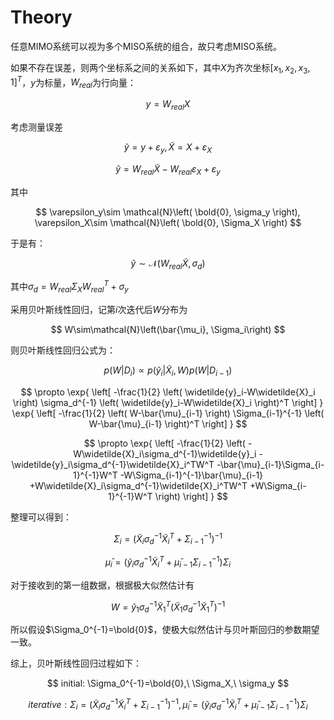 # Theory

任意MIMO系统可以视为多个MISO系统的组合，故只考虑MISO系统。

如果不存在误差，则两个坐标系之间的关系如下，其中$X$为齐次坐标$\left[x_1, x_2, x_3, 1\right]^T$，$y$为标量，$W_{real}$为行向量：

$$ y=W_{real}X $$

考虑测量误差

$$ \widetilde{y}=
    y+\varepsilon_y,
    \widetilde{X}=
    X+\varepsilon_X
$$

$$ \widetilde{y}=
    W_{real}\widetilde{X}
    -W_{real}\varepsilon_X
    +\varepsilon_y
$$

其中

$$ \varepsilon_y\sim
    \mathcal{N}\left(
        \bold{0}, \sigma_y
    \right),
    \varepsilon_X\sim
    \mathcal{N}\left(
        \bold{0}, \Sigma_X
    \right)
$$

于是有：

$$ \widetilde{y}\sim
    \mathcal{N}\left(
        W_{real}\widetilde{X}, \sigma_d
    \right)
$$

其中$\sigma_d=W_{real}\Sigma_XW_{real}^T+\sigma_y$

采用贝叶斯线性回归，记第$i$次迭代后$W$分布为

$$ W\sim\mathcal{N}\left(\bar{\mu_i}, \Sigma_i\right) $$

则贝叶斯线性回归公式为：

$$ p\left(
        W|D_i
    \right)
    \propto
    p\left(
        \widetilde{y}_i\vert\widetilde{X}_i, W
    \right)
    p\left(
        W|D_{i-1}
    \right)
$$

$$ \propto
    \exp{
        \left[
            -\frac{1}{2}
            \left(
                \widetilde{y}_i-W\widetilde{X}_i
            \right)
            \sigma_d^{-1}
            \left(
                \widetilde{y}_i-W\widetilde{X}_i
            \right)^T
        \right]
    }
    \exp{
        \left[
            -\frac{1}{2}
            \left(
                W-\bar{\mu}_{i-1}
            \right)
            \Sigma_{i-1}^{-1}
            \left(
                W-\bar{\mu}_{i-1}
            \right)^T
        \right]
    }
$$

$$ \propto
    \exp{
        \left[
            -\frac{1}{2}
            \left(
                -W\widetilde{X}_i\sigma_d^{-1}\widetilde{y}_i
                -\widetilde{y}_i\sigma_d^{-1}\widetilde{X}_i^TW^T
                -\bar{\mu}_{i-1}\Sigma_{i-1}^{-1}W^T
                -W\Sigma_{i-1}^{-1}\bar{\mu}_{i-1}
                +W\widetilde{X}_i\sigma_d^{-1}\widetilde{X}_i^TW^T
                +W\Sigma_{i-1}^{-1}W^T
            \right)
        \right]
    }
$$

整理可以得到：

$$ \Sigma_i=
    \left(
        \widetilde{X}_i\sigma_d^{-1}\widetilde{X}_i^T
        +\Sigma_{i-1}^{-1}
    \right)^{-1}
$$

$$ \bar{\mu}_i=
    \left(
        \widetilde{y}_i\sigma_d^{-1}\widetilde{X}_i^T
        +\bar{\mu}_{i-1}\Sigma_{i-1}^{-1}
    \right)
    \Sigma_i
$$

对于接收到的第一组数据，根据极大似然估计有

$$ W=
    \widetilde{y}_1\sigma_d^{-1}\widetilde{X}_1^T
    \left(
        \widetilde{X}_1\sigma_d^{-1}\widetilde{X}_1^T
    \right)^{-1}
$$

所以假设$\Sigma_0^{-1}=\bold{0}$，使极大似然估计与贝叶斯回归的参数期望一致。

综上，贝叶斯线性回归过程如下：

$$ initial: \Sigma_0^{-1}=\bold{0},\ \Sigma_X,\ \sigma_y $$

$$ iterative:
    \Sigma_i=
    \left(
        \widetilde{X}_i\sigma_d^{-1}\widetilde{X}_i^T
        +\Sigma_{i-1}^{-1}
    \right)^{-1},
    \bar{\mu}_i=
    \left(
        \widetilde{y}_i\sigma_d^{-1}\widetilde{X}_i^T
        +\bar{\mu}_{i-1}\Sigma_{i-1}^{-1}
    \right)
    \Sigma_i
$$